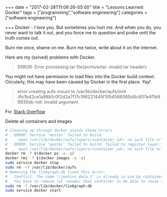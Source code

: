 +++
date = "2017-02-28T11:06:26-05:00"
title = "Lessons Learned: Docker"
tags = ["programming","software engineering"]
categories = ["software engineering"]

+++
Docker - I love you. But sometimes you hurt me. And when you do, you never want
to talk it out, and you force me to question and probe until the truth comes
out.

Burn me once, shame on me. Burn me twice, write about it on the internet.

Here are my (solved) problems with Docker.

> ERROR: Error processing tar file(archive/tar: invalid tar header):

You might not have permission to load files into the Docker build context.
Circularly, this may have been caused by Docker in the first place. Yay!

> error creating aufs mount to /var/lib/docker/aufs/mnt   /6c1b42ce1a98b1c0f2d2a7f17c196221445f1054566065d4c607e4f1b99930eb-init:   invalid argument

Fix: [Stack Overflow](http://stackoverflow.com/a/31467799)

Delete all containers and images

```bash
# Cleaning up through docker avoids these errors
#   ERROR: Service 'master' failed to build:
#     open /var/lib/docker/aufs/layers/<container_id>: no such file or directory
#   ERROR: Service 'master' failed to build: failed to register layer:
#     open /var/lib/docker/aufs/layers/<container_id>: no such file or directory
docker rm -f $(docker ps -a -q)
docker rmi -f $(docker images -a -q)
sudo service docker stop
sudo rm -rf /var/lib/docker/aufs
# Removing the linkgraph.db fixed this error:
#   Conflict. The name "/jenkins_data_1" is already in use by container <container_id>.
#   You have to remove (or rename) that container to be able to reuse that name.
sudo rm -f /var/lib/docker/linkgraph.db
sudo service docker start
```
